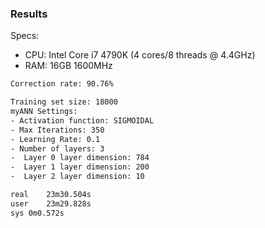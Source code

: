 ### Results

Specs:
- CPU: Intel Core i7 4790K (4 cores/8 threads @ 4.4GHz)
- RAM: 16GB 1600MHz

```sh
Correction rate: 90.76%

Training set size: 18000
myANN Settings:
- Activation function: SIGMOIDAL
- Max Iterations: 350
- Learning Rate: 0.1
- Number of layers: 3
-  Layer 0 layer dimension: 784
-  Layer 1 layer dimension: 200
-  Layer 2 layer dimension: 10

real	23m30.504s
user	23m29.828s
sys	0m0.572s
```
